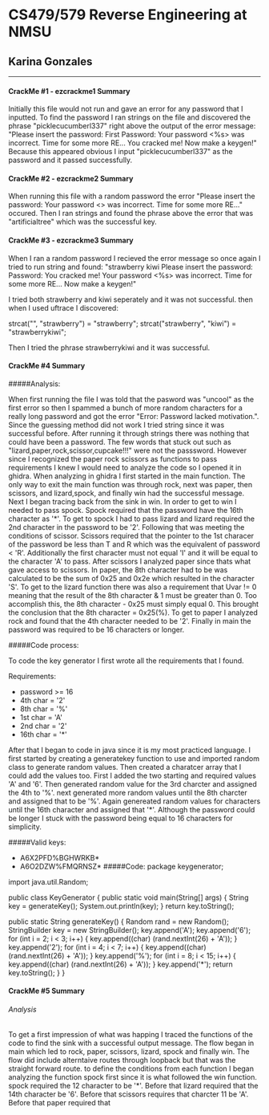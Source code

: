 # CS479/579 Reverse Engineering at NMSU
## Karina Gonzales
---
#### CrackMe #1 - ezcrackme1 Summary
Initially this file would not run and gave an error for any password that I inputted. To find the password I ran strings on the file and discovered the phrase "picklecucumberl337" right above the output of the error message: 
"Please insert the password:
First Password: 
Your password <%s> was incorrect. Time for some more RE...
You cracked me! Now make a keygen!"
Because this appeared obvious I input "picklecucumberl337" as the password and it passed successfully.

#### CrackMe #2 - ezcrackme2 Summary
When running this file with a random password the error 
"Please insert the password:
Your password <> was incorrect. Time for some more RE..." occured. 
Then I ran strings and found the phrase above the error that was "artificialtree" which was the successful key. 

#### CrackMe #3 - ezcrackme3 Summary

When I ran a random password I recieved the error message so once again I tried to run string and found:
"strawberry
kiwi
Please insert the password:
Password: 
You cracked me! 
Your password <%s> was incorrect. Time for some more RE...
Now make a keygen!"

I tried both strawberry and kiwi seperately and it was not successful. then when I used uftrace I discovered:

strcat("", "strawberry") = "strawberry";
strcat("strawberry", "kiwi") = "strawberrykiwi";

Then I tried the phrase strawberrykiwi and it was successful.

#### CrackMe #4 Summary
#####Analysis:

When first running the file I was told that the pasword was "uncool" as the first error so then I spammed a bunch of more random characters for a really long password and got the error "Error: Password lacked motivation.". Since the guessing method did not work I tried string since it was successful before. After running it through strings there was nothing that could have been a password. The few words that stuck out such as "lizard,paper,rock,scissor,cupcake!!!" were not the passsword. However since I recognized the paper rock scissors as functions to pass requirements I knew I would need to analyze the code so I opened it in ghidra. When analyzing in ghidra I first started in the main function. The only way to exit the main function was through rock, next was paper, then scissors, and lizard,spock, and finally win had the successful message. Next I began tracing back from the sink in win. In order to get to win I needed to pass spock. Spock required that the password have the 16th character as '*'. To get to spock I had to pass lizard and lizard required the 2nd character in the password to be '2'. Following that was meeting the conditions of scissor. Scissors required that the pointer to the 1st characer of the password be less than  T and R which was the equivalent of password < 'R'. Additionally the first character must not equal 'I' and it will be equal to the character 'A' to pass.
After scissors I analyzed paper since thats what gave access to scissors. In paper, the 8th character had to be was calculated to be the sum of 0x25 and 0x2e which resulted in the character 'S'. To get to the lizard function there was also a requirement that Uvar != 0 meaning that the result of the 8th character & 1 must be greater than 0. Too accomplish this, the 8th character - 0x25 must simply equal 0. This brought the conclusion that the 8th character = 0x25(%). To get to paper I analyzed rock and found that the 4th character needed to be '2'. Finally in main the password was required to be 16 characters or longer.

#####Code process:

To code the key generator I first wrote all the requirements that I found. 

Requirements:

- password >= 16
- 4th char = '2'
- 8th char = '%'
- 1st char = 'A'
- 2nd char = '2'
- 16th char = '*'

After that I began to code in java since it is my most practiced language. I first started by creating a generatekey function to use and imported random class to generate random values. Then created a charatcer array that I could add the values too. First I added the two starting and required values 'A' and '6'. Then generated random value for the 3rd charcter and assigned the 4th to '%'. next generated more random values until the 8th charcter and assigned that to be '%'. Again genereated random values for characters until the 16th character and assigned that '*'. Although the password could be longer I stuck with the password being equal to 16 characters for simplicity.


#####Valid keys:
- A6X2PFD%BGHWRKB*
- A6O2DZW%FMQRNSZ*
#####Code:
package keygenerator;

import java.util.Random;

public class KeyGenerator {
 public static void main(String[] args) {
    String key = generateKey();
    System.out.println(key);
  }
    return key.toString();

  public static String generateKey() {
    Random rand = new Random();
    StringBuilder key = new StringBuilder();
    key.append('A');
    key.append('6');
    for (int i = 2; i < 3; i++) {
      key.append((char) (rand.nextInt(26) + 'A'));
    }
    key.append('2');
    for (int i = 4; i < 7; i++) {
      key.append((char) (rand.nextInt(26) + 'A'));
    }
    key.append('%');
    for (int i = 8; i < 15; i++) {
      key.append((char) (rand.nextInt(26) + 'A'));
    }
    key.append('*');
    return key.toString();
  }
}

#### CrackMe #5 Summary 

###### Analysis

To get a first impression of what was happing I traced the functions of the code to find the sink with a successful output message. The flow began in main which led to rock, paper, scissors, lizard, spock and finally win. The flow did include alterntaive routes through loopback but that was the straight forward route. to define the conditions from each function I began analyzing the function spock first since it is what followed the win function. spock required the 12 character to be '*'. Before that lizard required that the 14th character be '6'. Before that scissors requires that charcter 11 be 'A'. Before that paper required that